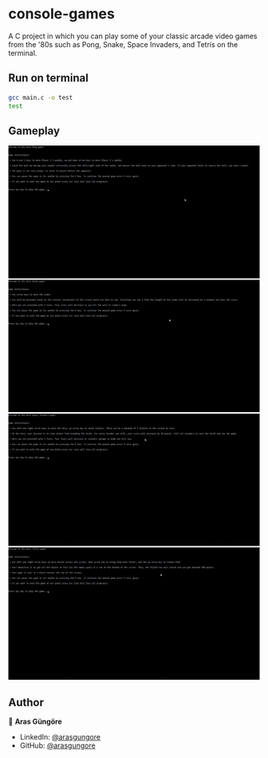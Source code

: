 # console-games

A C project in which you can play some of your classic arcade video games from the '80s such as Pong, Snake, Space Invaders, and Tetris on the terminal.



## Run on terminal

```sh
gcc main.c -o test
test
```



## Gameplay

<p float="center">
    <img src="https://github.com/arasgungore/console-games/blob/main/Gameplay/pong_gameplay.gif" width="800">
    <img src="https://github.com/arasgungore/console-games/blob/main/Gameplay/snake_gameplay.gif" width="800">
    <img src="https://github.com/arasgungore/console-games/blob/main/Gameplay/space_invaders_gameplay.gif" width="800">
    <img src="https://github.com/arasgungore/console-games/blob/main/Gameplay/tetris_gameplay.gif" width="800">
</p>



## Author

👤 **Aras Güngöre**

* LinkedIn: [@arasgungore](https://www.linkedin.com/in/arasgungore)
* GitHub: [@arasgungore](https://github.com/arasgungore)
